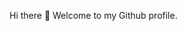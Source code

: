 Hi there 👋
Welcome to my Github profile.

<!---
Felipetsa/Felipetsa is a ✨ special ✨ repository because its `README.md` (this file) appears on your GitHub profile.
You can click the Preview link to take a look at your changes.
--->
